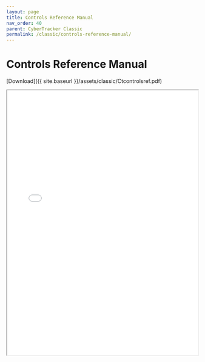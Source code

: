 ```yaml
---
layout: page
title: Controls Reference Manual
nav_order: 40
parent: CyberTracker Classic
permalink: /classic/controls-reference-manual/
---
```


# Controls Reference Manual
[Download]({{ site.baseurl }}/assets/classic/Ctcontrolsref.pdf)

<iframe width="100%" height="700" src="{{ site.baseurl }}/assets/classic/Ctcontrolsref.pdf">If you are seeing this text, the preview of the manual failed. Most likely this happened because your browser does not support this technical feature. In this case, please download the manual using the link above.</iframe>